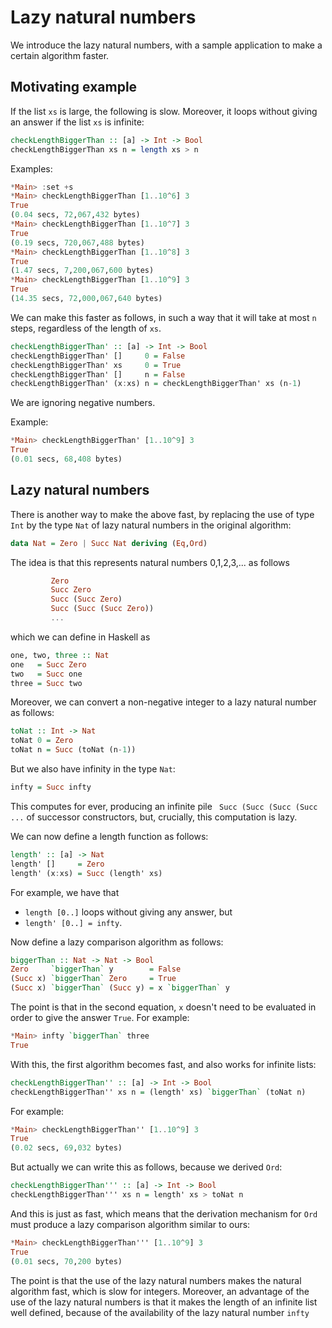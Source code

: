 # Lazy natural numbers

We introduce the lazy natural numbers, with a sample application to
make a certain algorithm faster.

## Motivating example

If the list `xs` is large, the following is slow. Moreover, it loops
without giving an answer if the list `xs` is infinite:
```haskell
checkLengthBiggerThan :: [a] -> Int -> Bool
checkLengthBiggerThan xs n = length xs > n
```
Examples:
```hs
*Main> :set +s
*Main> checkLengthBiggerThan [1..10^6] 3
True
(0.04 secs, 72,067,432 bytes)
*Main> checkLengthBiggerThan [1..10^7] 3
True
(0.19 secs, 720,067,488 bytes)
*Main> checkLengthBiggerThan [1..10^8] 3
True
(1.47 secs, 7,200,067,600 bytes)
*Main> checkLengthBiggerThan [1..10^9] 3
True
(14.35 secs, 72,000,067,640 bytes)
```

We can make this faster as follows, in such a way that it will take at
most `n` steps, regardless of the length of `xs`.
```haskell
checkLengthBiggerThan' :: [a] -> Int -> Bool
checkLengthBiggerThan' []     0 = False
checkLengthBiggerThan' xs     0 = True
checkLengthBiggerThan' []     n = False
checkLengthBiggerThan' (x:xs) n = checkLengthBiggerThan' xs (n-1)
```
We are ignoring negative numbers.

Example:
```hs
*Main> checkLengthBiggerThan' [1..10^9] 3
True
(0.01 secs, 68,408 bytes)
```

## Lazy natural numbers

There is another way to make the above fast, by replacing the use of type `Int` by
the type `Nat` of lazy natural numbers in the original algorithm:

```haskell
data Nat = Zero | Succ Nat deriving (Eq,Ord)
```

The idea is that this represents natural numbers 0,1,2,3,... as follows
```hs
         Zero
         Succ Zero
         Succ (Succ Zero)
         Succ (Succ (Succ Zero))
         ...
```
which we can define in Haskell as
```haskell
one, two, three :: Nat
one   = Succ Zero
two   = Succ one
three = Succ two
```
Moreover, we can convert a non-negative integer to a lazy natural number as follows:
```haskell
toNat :: Int -> Nat
toNat 0 = Zero
toNat n = Succ (toNat (n-1))
```
But we also have infinity in the type `Nat`:
```haskell
infty = Succ infty
```

This computes for ever, producing an infinite pile ` Succ (Succ (Succ
(Succ ...` of successor constructors, but, crucially, this computation
is lazy.

We can now define a length function as follows:
```haskell
length' :: [a] -> Nat
length' []     = Zero
length' (x:xs) = Succ (length' xs)
```
For example, we have that
   * `length [0..]` loops without giving any answer, but
   * `length' [0..] = infty`.

Now define a lazy comparison algorithm as follows:
```haskell
biggerThan :: Nat -> Nat -> Bool
Zero     `biggerThan` y        = False
(Succ x) `biggerThan` Zero     = True
(Succ x) `biggerThan` (Succ y) = x `biggerThan` y
```

The point is that in the second equation, `x` doesn't need to be
evaluated in order to give the answer `True`. For example:

```hs
*Main> infty `biggerThan` three
True
```

With this, the first algorithm becomes fast, and also works for
infinite lists:

```haskell
checkLengthBiggerThan'' :: [a] -> Int -> Bool
checkLengthBiggerThan'' xs n = (length' xs) `biggerThan` (toNat n)
```
For example:
```hs
*Main> checkLengthBiggerThan'' [1..10^9] 3
True
(0.02 secs, 69,032 bytes)
```

But actually we can write this as follows, because we derived `Ord`:

```haskell
checkLengthBiggerThan''' :: [a] -> Int -> Bool
checkLengthBiggerThan''' xs n = length' xs > toNat n
```

And this is just as fast, which means that the derivation mechanism
for `Ord` must produce a lazy comparison algorithm similar to ours:

```hs
*Main> checkLengthBiggerThan''' [1..10^9] 3
True
(0.01 secs, 70,200 bytes)
```

The point is that the use of the lazy natural numbers makes the natural
algorithm fast, which is slow for integers. Moreover, an advantage of
the use of the lazy natural numbers is that it makes the length of an
infinite list well defined, because of the availability of the lazy
natural number `infty`
